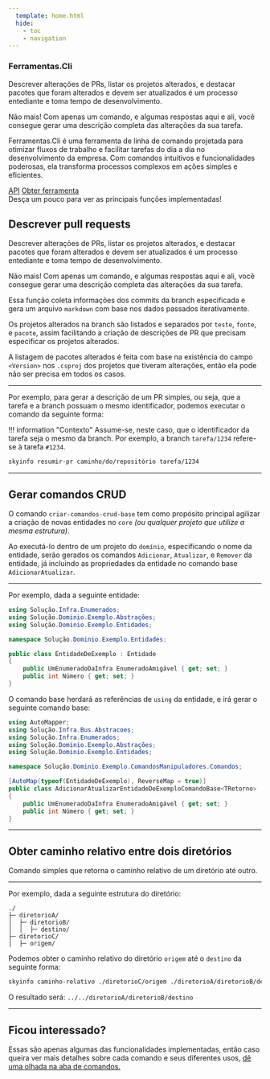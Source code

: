 ```yaml
---
  template: home.html
  hide:
    - toc
    - navigation
---
```


<div id="fusiondoc-home" markdown>
<section id="fusiondoc-home-main">
<section id="fusiondoc-home-main-inner">
<h1>Ferramentas.Cli</h1>
<p>
Descrever alterações de PRs, listar os projetos alterados, e destacar pacotes
que foram alterados e devem ser atualizados é um processo entediante e toma
tempo de desenvolvimento.
</p>
<p>
Não mais! Com apenas um comando, e algumas respostas aqui e ali, você consegue
gerar uma descrição completa das alterações da sua tarefa.
</p>
<p>
Ferramentas.Cli é uma ferramenta de linha de comando projetada para otimizar
fluxos de trabalho e facilitar tarefas do dia a dia no desenvolvimento da empresa.
Com comandos intuitivos e funcionalidades poderosas, ela transforma processos
complexos em ações simples e eficientes.
</p>
<nav>
<a href="./api">API</a>
<a href="https://www.nuget.org/packages/Ferramentas.Cli/">Obter ferramenta</a>
</nav>
</section>
</section>

<aside id="fusiondoc-home-scroll">
Desça um pouco para ver as principais funções implementadas!
</aside>

<section id="fusiondoc-home-belowfold" markdown>

<h2 class="first">Descrever pull requests</h2>

Descrever alterações de PRs, listar os projetos alterados, e destacar pacotes
que foram alterados e devem ser atualizados é um processo entediante e toma
tempo de desenvolvimento.

Não mais! Com apenas um comando, e algumas respostas aqui e ali, você consegue
gerar uma descrição completa das alterações da sua tarefa.

Essa função coleta informações dos commits da branch especificada e gera um arquivo `markdown` com base nos dados
passados iterativamente.

Os projetos alterados na branch são listados e separados por `teste`, `fonte`, e `pacote`, assim facilitando a
criação de descrições de PR que precisam especificar os projetos alterados.

A listagem de pacotes alterados é feita com base na existência do campo `<Version>` nos `.csproj` dos projetos que
tiveram alterações, então ela pode não ser precisa em todos os casos.

-----

Por exemplo, para gerar a descrição de um PR simples, ou seja, que a tarefa e a branch possuam o mesmo identificador,
podemos executar o comando da seguinte forma:

!!! information "Contexto"
	Assume-se, neste caso, que o identificador da tarefa seja o mesmo da branch.
	Por exemplo, a branch `tarefa/1234` refere-se à tarefa `#1234`.

```bash
skyinfo resumir-pr caminho/do/repositório tarefa/1234
```

-----

<h2 class="second">Gerar comandos CRUD</h2>

O comando `criar-comandos-crud-base` tem como propósito principal agilizar a criação de novas entidades no `core` *(ou qualquer projeto que utilize a mesma estrutura)*.

Ao executá-lo dentro de um projeto do `domínio`, especificando o nome da entidade, serão gerados os comandos `Adicionar`, `Atualizar`, e `Remover` da entidade, já incluindo as propriedades da entidade no comando base `AdicionarAtualizar`.

-----

Por exemplo, dada a seguinte entidade:

```c#
using Solução.Infra.Enumerados;
using Solução.Dominio.Exemplo.Abstrações;
using Solução.Dominio.Exemplo.Entidades;

namespace Solução.Dominio.Exemplo.Entidades;

public class EntidadeDeExemplo : Entidade
{
    public UmEnumeradoDaInfra EnumeradoAmigável { get; set; }
    public int Número { get; set; }
}
```

O comando base herdará as referências de `using` da entidade, e irá gerar o seguinte comando base:

```c#
using AutoMapper;
using Solução.Infra.Bus.Abstracoes;
using Solução.Infra.Enumerados;
using Solução.Dominio.Exemplo.Abstrações;
using Solução.Dominio.Exemplo.Entidades;

namespace Solução.Dominio.Exemplo.ComandosManipuladores.Comandos;

[AutoMap(typeof(EntidadeDeExemplo), ReverseMap = true)]
public class AdicionarAtualizarEntidadeDeExemploComandoBase<TRetorno> : Comando<TRetorno>
{
	public UmEnumeradoDaInfra EnumeradoAmigável { get; set; }
    public int Número { get; set; }
}
```

-----

<h2 class="third">Obter caminho relativo entre dois diretórios</h2>

Comando simples que retorna o caminho relativo de um diretório até outro.

-----

Por exemplo, dada a seguinte estrutura do diretório:

```
./
├─ diretorioA/
│  ├─ diretorioB/
│  │  ├─ destino/
├─ diretorioC/
│  ├─ origem/
```

Podemos obter o caminho relativo do diretório `origem` até o `destino` da seguinte forma:

```bash
skyinfo caminho-relativo ./diretorioC/origem ./diretorioA/diretorioB/destino
```

O resultado será: `../../diretorioA/diretorioB/destino`

-----

## Ficou interessado?

Essas são apenas algumas das funcionalidades implementadas, então caso queira ver mais detalhes sobre cada comando e seus diferentes usos, [dê uma olhada na aba de comandos.](./api)

</section>
</div>